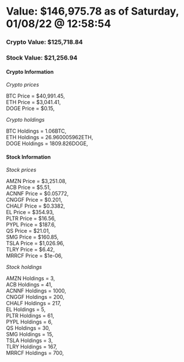 # Value: $146,975.78 as of Saturday, 01/08/22 @ 12:58:54 

### Crypto Value: $125,718.84

### Stock Value: $21,256.94

#### Crypto Information 
*Crypto prices* 

BTC Price = $40,991.45,  
ETH Price = $3,041.41,  
DOGE Price = $0.15,  


*Crypto holdings* 

BTC Holdings = 1.06BTC,  
ETH Holdings = 26.960005962ETH,  
DOGE Holdings = 1809.826DOGE,  


#### Stock Information 

*Stock prices* 

AMZN Price = $3,251.08,  
ACB Price = $5.51,  
ACNNF Price = $0.05772,  
CNGGF Price = $0.201,  
CHALF Price = $0.3382,  
EL Price = $354.93,  
PLTR Price = $16.56,  
PYPL Price = $187.6,  
QS Price = $21.01,  
SMG Price = $160.85,  
TSLA Price = $1,026.96,  
TLRY Price = $6.42,  
MRRCF Price = $1e-06,  


*Stock holdings* 

AMZN Holdings = 3,  
ACB Holdings = 41,  
ACNNF Holdings = 1000,  
CNGGF Holdings = 200,  
CHALF Holdings = 217,  
EL Holdings = 5,  
PLTR Holdings = 61,  
PYPL Holdings = 6,  
QS Holdings = 30,  
SMG Holdings = 15,  
TSLA Holdings = 3,  
TLRY Holdings = 167,  
MRRCF Holdings = 700,  


